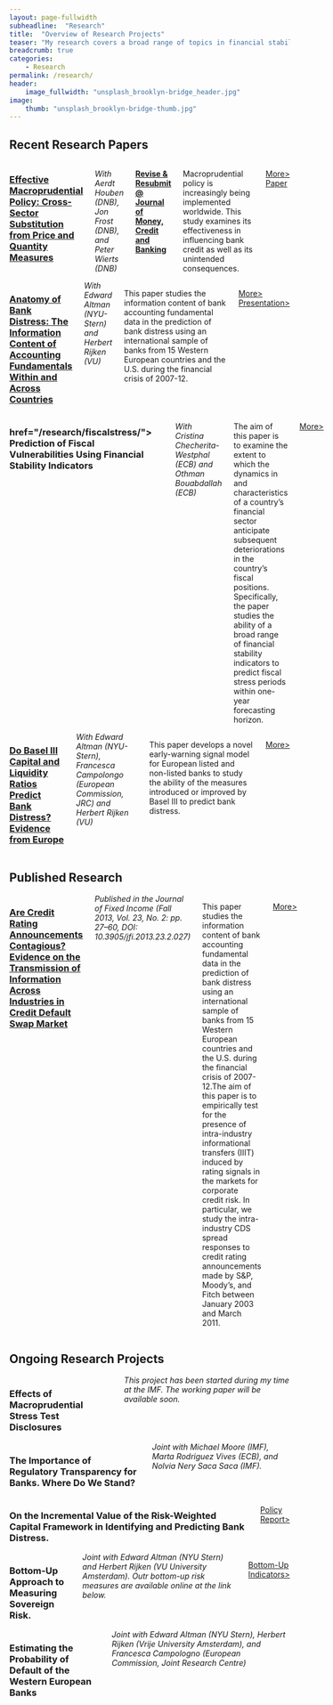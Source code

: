 ```yaml
---
layout: page-fullwidth
subheadline:  "Research"
title:  "Overview of Research Projects"
teaser: "My research covers a broad range of topics in financial stability, bank regulation, bank disclosure, credit risk, and early-warning systems."
breadcrumb: true
categories:
    - Research
permalink: /research/
header:
    image_fullwidth: "unsplash_brooklyn-bridge_header.jpg"
image:
    thumb: "unsplash_brooklyn-bridge-thumb.jpg"
---
```


## Recent Research Papers

<div class="row">
<div class="large-6 columns">
<h3> <a href="http://www.jankocizel.com/EffectiveMacroprud"> Effective Macroprudential Policy: Cross-Sector Substitution
from Price and Quantity Measures </a> </h3>

<i><medium> With Aerdt Houben (DNB), Jon Frost (DNB), and Peter Wierts (DNB)
</medium></i>

<u><b><medium> Revise & Resubmit @ Journal of Money, Credit and Banking
</medium></b></u>

<p> Macroprudential policy is increasingly being implemented worldwide. This
study examines its effectiveness in influencing bank credit as well as its
unintended consequences. </p>

<p><a class="button tiny radius" href="/research/macroprud/">More></a>
<a class="button tiny radius alert"
href="http://www.imf.org/external/pubs/cat/longres.aspx?sk=43870.0">Paper</a>
</p>
</div>

<div class="large-6 columns">
<h3> <a href="/research/bankdistress/"> Anatomy of Bank Distress: The Information Content of
Accounting Fundamentals Within and Across Countries </a>  </h3>
<i><medium> With Edward Altman
(NYU-Stern) and  Herbert Rijken (VU)
</medium></i>

<p>
This paper studies the information content of bank accounting fundamental data
in the prediction of bank distress using an international sample of banks from
15 Western European countries and the U.S. during the financial crisis of
2007-12.
</p>

<p><a class="button tiny radius" href="/research/bankdistress/">More></a>
<a class="button tiny radius alert" href="http://www.jankocizel.com/test-presentation/#/">Presentation></a>
</p>

</div>
</div>

<!-- ROW 2 --> <div class="row"> <div class="large-6 columns"> <h3> <a
href="/research/fiscalstress/"> Prediction of Fiscal Vulnerabilities Using
Financial Stability Indicators </a> </h3>

<i><medium> With Cristina Checherita-Westphal (ECB) and Othman Bouabdallah (ECB)
</medium></i>

<p> The aim of this paper is to examine the extent to which the dynamics in and
characteristics of a country’s financial sector anticipate subsequent
deteriorations in the country’s fiscal positions. Specifically, the paper
studies the ability of a broad range of financial stability indicators to
predict fiscal stress periods within one-year forecasting horizon.  </p>

<p><a class="button tiny radius" href="/research/fiscalstress/">More></a></p>
</div>

<div class="large-6 columns">

<h3> <a href="/research/bankdistress/"> Do Basel III Capital and Liquidity
Ratios Predict Bank Distress?  Evidence from Europe </a> </h3> <i><medium> With
Edward Altman (NYU-Stern), Francesca Campolongo (European Commission, JRC) and Herbert Rijken (VU) </medium></i>

<p>
This paper develops a novel early-warning signal model for European
listed and non-listed banks to study the ability of the measures introduced or
improved by Basel III to predict bank distress.
</p>

<p><a class="button tiny radius" href="/research/basel/">More></a></p>

</div>
</div>

## Published Research

<div class="row">
<div class="large-6 columns">

<h3> <a href="http://www.iijournals.com/doi/abs/10.3905/jfi.2013.23.2.027"> Are
Credit Rating Announcements Contagious? Evidence on the Transmission of
Information Across Industries in Credit Default Swap Market </a> </h3>
<i><medium> Published in the Journal of Fixed Income (Fall 2013, Vol. 23, No. 2: pp. 27–60,
  DOI: 10.3905/jfi.2013.23.2.027) </medium></i>

<p>
This paper studies the information content of bank accounting fundamental data
in the prediction of bank distress using an international sample of banks from
15 Western European countries and the U.S. during the financial crisis of
2007-12.The aim of this paper is to empirically test for the presence of
intra-industry informational transfers (IIIT) induced by rating signals in the
markets for corporate credit risk. In particular, we study the intra-industry
CDS spread responses to credit rating announcements made by S&P, Moody’s, and
Fitch between January 2003 and March 2011. 
</p>

<p><a class="button tiny radius" href="/research/cds/">More></a></p>

</div>
</div>


## Ongoing Research Projects

<div class="row">
<div class="large-6 columns">

<h3>  Effects of Macroprudential Stress Test Disclosures </h3>
<i><medium> This project has been started during my time at the IMF. The working
paper will be available soon.</medium></i>

<!-- <p> -->
 
<!-- </p> -->

<!-- <p><a class="button tiny radius" href="/research/cds/">More></a></p> -->

</div>

<div class="large-6 columns">

<h3> The Importance of Regulatory Transparency for Banks. Where Do We Stand?
</h3> <i><medium> Joint with Michael Moore (IMF), Marta Rodriguez Vives (ECB),
and Nolvia Nery Saca Saca (IMF).  </medium></i>

</div>

</div>


<div class="row">
<div class="large-6 columns">

<h3> On the Incremental Value of the Risk-Weighted Capital Framework in
Identifying and Predicting Bank Distress.  </h3> </medium></i>

<p><a class="button tiny radius alert"
href="https://jcizel87.shinyapps.io/RiskWeightMonitor/">Policy Report></a></p>

</div>

<div class="large-6 columns">

<h3> Bottom-Up Approach to Measuring Sovereign Risk.
</h3> <i><medium> Joint with Edward Altman (NYU Stern) and Herbert Rijken (VU
University Amsterdam). Outr bottom-up risk measures are available online at the
link below.  </medium></i>

<p><a class="button tiny radius alert"
href="https://jcizel87.shinyapps.io/RiskWeightMonitor/">Bottom-Up Indicators></a></p>

</div>
</div>

<div class="row">
<div class="large-6 columns">

<h3> Estimating the Probability of Default of the Western European Banks  </h3>
<i><medium> Joint with Edward Altman (NYU Stern), Herbert Rijken (Vrije
University Amsterdam), and Francesca Campologno (European Commission, Joint
Research Centre) </medium></i>

<!-- <p><a class="button tiny radius alert" -->
<!-- href="https://jcizel87.shinyapps.io/RiskWeightMonitor/">Policy Report></a></p> -->

</div>
</div>
